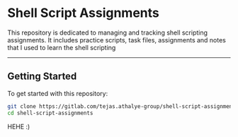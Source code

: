 # Shell Script Assignments

This repository is dedicated to managing and tracking shell scripting assignments. It includes practice scripts, task files, assignments and notes that I used to learn the shell scripting

---


## Getting Started

To get started with this repository:

```bash
git clone https://gitlab.com/tejas.athalye-group/shell-script-assignments.git
cd shell-script-assignments
```

HEHE :)

